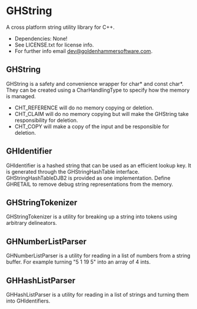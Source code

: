 # GHString

A cross platform string utility library for C++.

* Dependencies: None!
* See LICENSE.txt for license info.
* For further info email dev@goldenhammersoftware.com.

## GHString

GHString is a safety and convenience wrapper for char* and const char*.  They can be created using a CharHandlingType to specify how the memory is managed.  
* CHT_REFERENCE will do no memory copying or deletion.  
* CHT_CLAIM will do no memory copying but will make the GHString take responsibility for deletion.  
* CHT_COPY will make a copy of the input and be responsible for deletion.

## GHIdentifier

GHIdentifier is a hashed string that can be used as an efficient lookup key.  It is generated through the GHStringHashTable interface.  GHStringHashTableDJB2 is provided as one implementation.  Define GHRETAIL to remove debug string representations from the memory.

## GHStringTokenizer

GHStringTokenizer is a utility for breaking up a string into tokens using arbitrary delineators.

## GHNumberListParser

GHNumberListParser is a utility for reading in a list of numbers from a string buffer.  For example turning "5 1 19 5" into an array of 4 ints.

## GHHashListParser

GHHashListParser is a utility for reading in a list of strings and turning them into GHIdentifiers.
